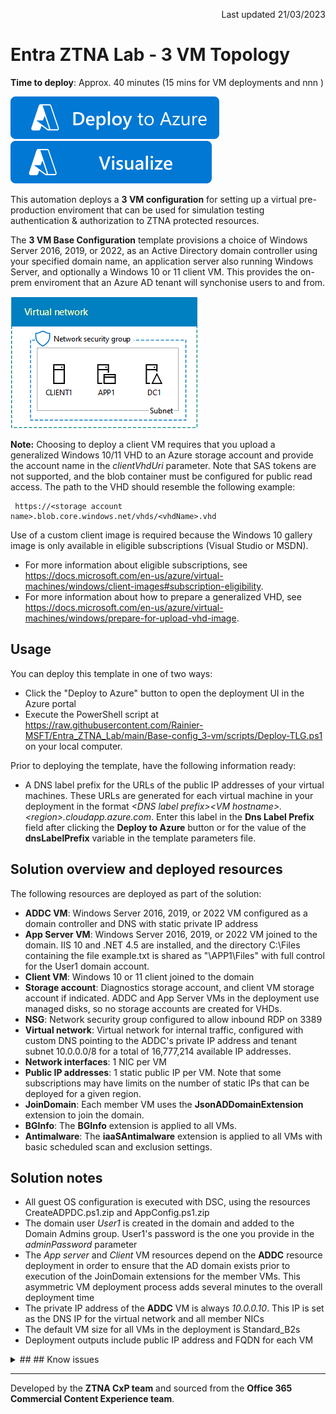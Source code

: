 <p dir='rtl' align='right'>Last updated 21/03/2023</p>

# Entra ZTNA Lab - 3 VM Topology                                                                                                       

**Time to deploy**: Approx. 40 minutes (15 mins for VM deployments and nnn )

<a href="https://portal.azure.com/#create/Microsoft.Template/uri/https%3A%2F%2Fraw.githubusercontent.com%2FRainier-MSFT%2FEntra_ZTNA_Lab%2Fmain%2FBase-config_3-vm%2Fazuredeploy.json" target="_blank">
<img src="images/deploytoazure.svg"/>
</a>
<a href="http://armviz.io/#/?load=https%3A%2F%2Fraw.githubusercontent.com%2FRainier-MSFT%2FEntra_ZTNA_Lab%2Fmain%2FBase-config_3-vm%2Fazuredeploy.json" target="_blank">
<img src="images/visualizebutton.svg"/>
</a><p>

This automation deploys a **3 VM configuration** for setting up a virtual pre-production enviroment that can be used for simulation testing authentication & authorization to ZTNA protected resources.

The **3 VM Base Configuration** template provisions a choice of Windows Server 2016, 2019, or 2022, as an Active Directory domain controller using your specified domain name, an application server also running Windows Server, and optionally a Windows 10 or 11 client VM. This provides the on-prem enviroment that an Azure AD tenant will synchonise users to and from.

![alt text](images/base-config_3-vm.png "Diagram of the base config deployment")

**Note:** Choosing to deploy a client VM requires that you upload a generalized Windows 10/11 VHD to an Azure storage account and provide the account name in the _clientVhdUri_ parameter. Note that SAS tokens are not supported, and the blob container must be configured for public read access. The path to the VHD should resemble the following example:

     https://<storage account name>.blob.core.windows.net/vhds/<vhdName>.vhd

Use of a custom client image is required because the Windows 10 gallery image is only available in eligible subscriptions (Visual Studio or MSDN).

* For more information about eligible subscriptions, see https://docs.microsoft.com/en-us/azure/virtual-machines/windows/client-images#subscription-eligibility.
* For more information about how to prepare a generalized VHD, see https://docs.microsoft.com/en-us/azure/virtual-machines/windows/prepare-for-upload-vhd-image.

## Usage

You can deploy this template in one of two ways:

+ Click the "Deploy to Azure" button to open the deployment UI in the Azure portal
+ Execute the PowerShell script at https://raw.githubusercontent.com/Rainier-MSFT/Entra_ZTNA_Lab/main/Base-config_3-vm/scripts/Deploy-TLG.ps1 on your local computer.

Prior to deploying the template, have the following information ready:

+ A DNS label prefix for the URLs of the public IP addresses of your virtual machines. These URLs are generated for each virtual machine in your deployment in the format _\<DNS label prefix\>\<VM hostname\>.\<region\>.cloudapp.azure.com_. Enter this label in the __Dns Label Prefix__ field after clicking the __Deploy to Azure__ button or for the value of the __dnsLabelPrefix__ variable in the template parameters file.

## Solution overview and deployed resources

The following resources are deployed as part of the solution:

+ **ADDC VM**: Windows Server 2016, 2019, or 2022 VM configured as a domain controller and DNS with static private IP address
+ **App Server VM**: Windows Server 2016, 2019, or 2022 VM joined to the domain. IIS 10 and .NET 4.5 are installed, and the directory C:\Files containing the file example.txt is shared as "\\APP1\Files" with full control for the User1 domain account.
+ **Client VM**: Windows 10 or 11 client joined to the domain
+ **Storage account**: Diagnostics storage account, and client VM storage account if indicated. ADDC and App Server VMs in the deployment use managed disks, so no storage accounts are created for VHDs.
+ **NSG**: Network security group configured to allow inbound RDP on 3389
+ **Virtual network**: Virtual network for internal traffic, configured with custom DNS pointing to the ADDC's private IP address and tenant subnet 10.0.0.0/8 for a total of 16,777,214 available IP addresses.
+ **Network interfaces**: 1 NIC per VM
+ **Public IP addresses**: 1 static public IP per VM. Note that some subscriptions may have limits on the number of static IPs that can be deployed for a given region.
+ **JoinDomain**: Each member VM uses the **JsonADDomainExtension** extension to join the domain.
+ **BGInfo**: The **BGInfo** extension is applied to all VMs.
+ **Antimalware**: The **iaaSAntimalware** extension is applied to all VMs with basic scheduled scan and exclusion settings.

## Solution notes

* All guest OS configuration is executed with DSC, using the resources CreateADPDC.ps1.zip and AppConfig.ps1.zip
* The domain user *User1* is created in the domain and added to the Domain Admins group. User1's password is the one you provide in the *adminPassword* parameter
* The *App server* and *Client* VM resources depend on the **ADDC** resource deployment in order to ensure that the AD domain exists prior to execution of 
the JoinDomain extensions for the member VMs. This asymmetric VM deployment process adds several minutes to the overall deployment time
* The private IP address of the **ADDC** VM is always *10.0.0.10*. This IP is set as the DNS IP for the virtual network and all member NICs
* The default VM size for all VMs in the deployment is Standard_B2s
* Deployment outputs include public IP address and FQDN for each VM

<details>
  <summary>## ## Know issues</summary>

* When the specified VM size is smaller than DS4_v2, the client VM deployment may take longer than expected, and then may appear to fail. The client VMs and extensions may or may not deploy successfully. This is due to an ongoing Azure client deployment bug, and only happens when the client VM size is smaller than DS4_v2.
</details>

___
Developed by the **ZTNA CxP team** and sourced from the **Office 365 Commercial Content Experience team**.
